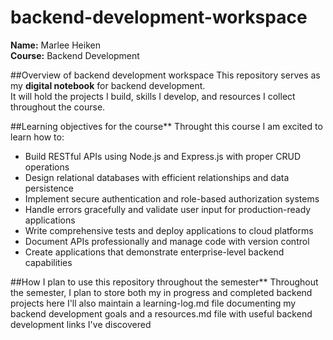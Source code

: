# backend-development-workspace

**Name:** Marlee Heiken  
**Course:** Backend Development

##Overview of backend development workspace
This repository serves as my **digital notebook** for backend development.  
It will hold the projects I build, skills I develop, and resources I collect throughout the course.  

##Learning objectives for the course**
Throught this course I am excited to learn how to:
- Build RESTful APIs using Node.js and Express.js with proper CRUD operations
- Design relational databases with efficient relationships and data persistence
- Implement secure authentication and role-based authorization systems
- Handle errors gracefully and validate user input for production-ready applications
- Write comprehensive tests and deploy applications to cloud platforms
- Document APIs professionally and manage code with version control
- Create applications that demonstrate enterprise-level backend capabilities

##How I plan to use this repository throughout the semester**
Throughout the semester, I plan to store both my in progress and completed backend projects here
I'll also maintain a learning-log.md file documenting my backend development goals
and a resources.md file with useful backend development links I've discovered